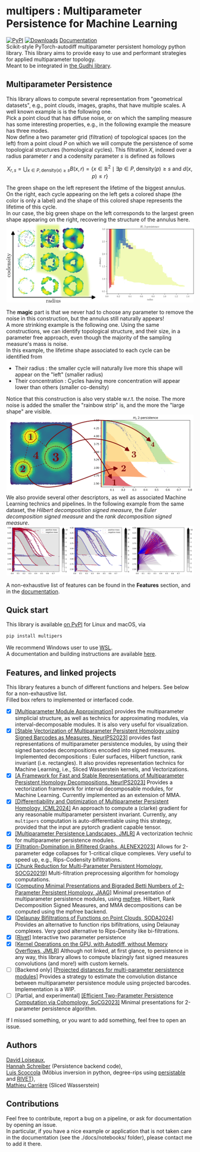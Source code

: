 # multipers : Multiparameter Persistence for Machine Learning
[![PyPI](https://img.shields.io/pypi/v/multipers?color=green)](https://pypi.org/project/multipers)
[![Downloads](https://static.pepy.tech/badge/multipers)](https://pepy.tech/project/multipers)
[Documentation](https://www-sop.inria.fr/members/David.Loiseaux/doc/multipers/index.html)
<br>
Scikit-style PyTorch-autodiff multiparameter persistent homology python library. 
This library aims to provide easy to use and performant strategies for applied multiparameter topology.
<br> Meant to be integrated in [the Gudhi library](https://gudhi.inria.fr/).

## Multiparameter Persistence
This library allows to compute several representation from "geometrical datasets", e.g., point clouds, images, graphs, that have multiple scales. A well known example is is the following one. 
<br>
Pick a point cloud that has diffuse noise, or on which the sampling measure has some interesting properties, e.g., in the following example the measure has three modes.
<br>
Now define a two parameter grid (filtration) of topological spaces (on the left) from a point cloud $P$ on which we will compute the persistence of some topological structures (homological cycles).
This filtration $X$, indexed over a radius parameter $r$ and a codensity parameter $s$ is defined as follows

$$ X_{r,s} = \bigcup_{x \in P, \, \mathrm{density}(x) \ge s} B(x,r) = \lbrace x\in \mathbb R^2 \mid \exists p \in P, \, \mathrm{density}(p) \ge s \text{ and } d(x,p) \le r \rbrace$$

The green shape on the left represent the lifetime of the biggest annulus. On the right, each cycle appearing on the left gets a colored shape (the color is only a label) and the shape of this colored shape represents the lifetime of this cycle.
<br>
In our case, the big green shape on the left corresponds to the largest green shape appearing on the right, recovering the structure of the annulus here.
![Alt text](docs/1.png)

The **magic** part is that we never had to choose any parameter to remove the noise in this construction, but the annulus still naturally appears!
<br>A more strinking example is the following one.
Using the same constructions, we can identify topological structure, and their size, in a parameter free approach, even though the majority of the sampling measure's mass is noise.
<br> In this example, the lifetime shape associated to each cycle can be identified from 
 - Their radius : the smaller cycle will naturally live more this shape will appear on the "left" (smaller radius)
 - Their concentration : Cycles having more concentration will appear lower than others (smaller co-density)

Notice that this construction is also very stable w.r.t. the noise. The more noise is added the smaller the "rainbow strip" is, and the more the "large shape" are visible.
![alt text](docs/2.png)
We also provide several other descriptors, as well as associated Machine Learning technics and pipelines. In the following example from the same dataset, the *Hilbert decomposition signed measure*, the *Euler decomposition signed measure* and the *rank decomposition signed measure*.
![alt text](docs/3.png)


A non-exhaustive list of features can be found in the **Features** section, and in the [documentation](https://www-sop.inria.fr/members/David.Loiseaux/doc/multipers/index.html).
## Quick start


This library is available [on PyPI](https://pypi.org/project/multipers/) for Linux and macOS, via
```sh
pip install multipers
```
We recommend Windows user to use [WSL](https://learn.microsoft.com/en-us/windows/wsl/). 
<br>
A documentation and building instructions are available [here](https://www-sop.inria.fr/members/David.Loiseaux/doc/multipers/index.html).

## Features, and linked projects
This library features a bunch of different functions and helpers. See below for a non-exhaustive list.
<br>Filled box refers to implemented or interfaced code.
 - [x] [[Multiparameter Module Approximation]](https://arxiv.org/abs/2206.02026) provides the multiparameter simplicial structure, as well as technics for approximating modules, via interval-decomposable modules. It is also very useful for visualization.
 - [x] [[Stable Vectorization of Multiparameter Persistent Homology using Signed Barcodes as Measures, NeurIPS2023]](https://proceedings.neurips.cc/paper_files/paper/2023/hash/d75c474bc01735929a1fab5d0de3b189-Abstract-Conference.html) provides fast representations of multiparameter persistence modules, by using their signed barcodes decompositions encoded into signed measures. Implemented decompositions : Euler surfaces, Hilbert function, rank invariant (i.e. rectangles). It also provides representation technics for Machine Learning, i.e., Sliced Wasserstein kernels, and Vectorizations.
 - [x] [[A Framework for Fast and Stable Representations of Multiparameter Persistent Homology Decompositions, NeurIPS2023]](https://proceedings.neurips.cc/paper_files/paper/2023/hash/702b67152ec4435795f681865b67999c-Abstract-Conference.html) Provides a vectorization framework for interval decomposable modules, for Machine Learning. Currently implemented as an extension of MMA.
 - [x] [[Differentiability and Optimization of Multiparameter Persistent Homology, ICML2024]](https://openreview.net/forum?id=ixdfvnO0uy) An approach to compute a (clarke) gradient for any reasonable multiparameter persistent invariant. Currently, any `multipers` computation is auto-differentiable using this strategy, provided that the input are pytorch gradient capable tensor.
 - [x] [[Multiparameter Persistence Landscapes, JMLR]](https://jmlr.org/papers/v21/19-054.html) A vectorization technic for multiparameter persistence modules.
 - [x] [[Filtration-Domination in Bifiltered Graphs, ALENEX2023]](https://doi.org/10.1137/1.9781611977561.ch3) Allows for 2-parameter edge collapses for 1-critical clique complexes. Very useful to speed up, e.g., Rips-Codensity bifiltrations.
 - [x] [[Chunk Reduction for Multi-Parameter Persistent Homology, SOCG20219]](https://doi.org/10.4230/LIPIcs.SoCG.2019.37) Multi-filtration preprocessing algorithm for homology computations.
 - [x] [[Computing Minimal Presentations and Bigraded Betti Numbers of 2-Parameter Persistent Homology, JAAG]](https://doi.org/10.1137/20M1388425) Minimal presentation of multiparameter persistence modules, using [mpfree](https://bitbucket.org/mkerber/mpfree/src/master/). Hilbert, Rank Decomposition Signed Measures, and MMA decompositions can be computed using the mpfree backend.
 - [x] [[Delaunay Bifiltrations of Functions on Point Clouds, SODA2024]](https://epubs.siam.org/doi/10.1137/1.9781611977912.173) Provides an alternative to function rips bifiltrations, using Delaunay complexes. Very good alternative to Rips-Density like bi-filtrations.
 - [x] [[Rivet]](https://github.com/rivetTDA/rivet) Interactive two parameter persistence
 - [x] [[Kernel Operations on the GPU, with Autodiff, without Memory Overflows, JMLR]](http://jmlr.org/papers/v22/20-275.html) Although not linked, at first glance, to persistence in any way, this library allows to compute blazingly fast signed measures  convolutions (and more!) with custom kernels. 
 - [ ] [Backend only] [[Projected distances for multi-parameter persistence modules]](https://arxiv.org/abs/2206.08818) Provides a strategy to estimate the convolution distance between multiparameter persistence module using projected barcodes. Implementation is a WIP.
 - [ ] [Partial, and experimental] [[Efficient Two-Parameter Persistence Computation via Cohomology, SoCG2023]](https://doi.org/10.4230/LIPIcs.SoCG.2023.15) Minimal presentations for 2-parameter persistence algorithm.

If I missed something, or you want to add something, feel free to open an issue.

## Authors
[David Loiseaux](https://www-sop.inria.fr/members/David.Loiseaux/index.html),<br>
[Hannah Schreiber](https://github.com/hschreiber) (Persistence backend code),<br>
[Luis Scoccola](https://luisscoccola.com/) 
(Möbius inversion in python, degree-rips using [persistable](https://github.com/LuisScoccola/persistable) and [RIVET](https://github.com/rivetTDA/rivet/)),<br>
[Mathieu Carrière](https://www-sop.inria.fr/members/Mathieu.Carriere/) (Sliced Wasserstein)<br>

## Contributions
Feel free to contribute, report a bug on a pipeline, or ask for documentation by opening an issue.<br>
In particular, if you have a nice example or application that is not taken care in the documentation (see the ./docs/notebooks/ folder), please contact me to add it there.

